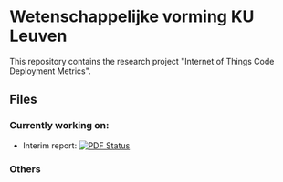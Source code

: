 # Wetenschappelijke vorming KU Leuven
This repository contains the research project "Internet of Things Code Deployment Metrics".

## Files
### Currently working on:
* Interim report:
[![PDF Status](https://www.sharelatex.com/github/repos/warreee/wv/builds/latest/badge.svg)](https://www.sharelatex.com/github/repos/warreee/wv/builds/latest/output.pdf)

### Others
